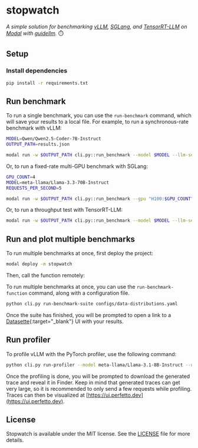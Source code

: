 # stopwatch

_A simple solution for benchmarking [vLLM](https://docs.vllm.ai/en/latest/), [SGLang](https://docs.sglang.ai/), and [TensorRT-LLM](https://github.com/NVIDIA/TensorRT-LLM) on [Modal](https://modal.com/) with [guidellm](https://github.com/neuralmagic/guidellm)._ ⏱️

## Setup

### Install dependencies

```bash
pip install -r requirements.txt
```

## Run benchmark

To run a single benchmark, you can use the `run-benchmark` command, which will save your results to a local file.
For example, to run a synchronous-rate benchmark with vLLM:

```bash
MODEL=Qwen/Qwen2.5-Coder-7B-Instruct
OUTPUT_PATH=results.json

modal run -w $OUTPUT_PATH cli.py::run_benchmark --model $MODEL --llm-server-type vllm
```

Or, to run a fixed-rate multi-GPU benchmark with SGLang:

```bash
GPU_COUNT=4
MODEL=meta-llama/Llama-3.3-70B-Instruct
REQUESTS_PER_SECOND=5

modal run -w $OUTPUT_PATH cli.py::run_benchmark --gpu "H100:$GPU_COUNT" --model $MODEL --llm-server-type sglang --rate-type constant --rate $REQUESTS_PER_SECOND --llm-server-config "{\"extra_args\": [\"--tp-size\", \"$GPU_COUNT\"]}"
```

Or, to run a throughput test with TensorRT-LLM:

```bash
modal run -w $OUTPUT_PATH cli.py::run_benchmark --model $MODEL --llm-server-type tensorrt-llm --rate-type throughput
```

## Run and plot multiple benchmarks

To run multiple benchmarks at once, first deploy the project:

```bash
modal deploy -m stopwatch
```

Then, call the function remotely:

To run multiple benchmarks at once, you can use the `run-benchmark-function` command, along with a configuration file.

```bash
python cli.py run-benchmark-suite configs/data-distributions.yaml
```

Once the suite has finished, you will be prompted to open a link to a [Datasette](https://datasette.io/){:target="\_blank"} UI with your results.

## Run profiler

To profile vLLM with the PyTorch profiler, use the following command:

```bash
python cli.py run-profiler --model meta-llama/Llama-3.1-8B-Instruct --num-requests 10
```

Once the profiling is done, you will be prompted to download the generated trace and reveal it in Finder.
Keep in mind that generated traces can get very large, so it is recommended to only send a few requests while profiling.
Traces can then be visualized at [https://ui.perfetto.dev](https://ui.perfetto.dev).

## License

Stopwatch is available under the MIT license. See the [LICENSE](/LICENSE.md) file for more details.
